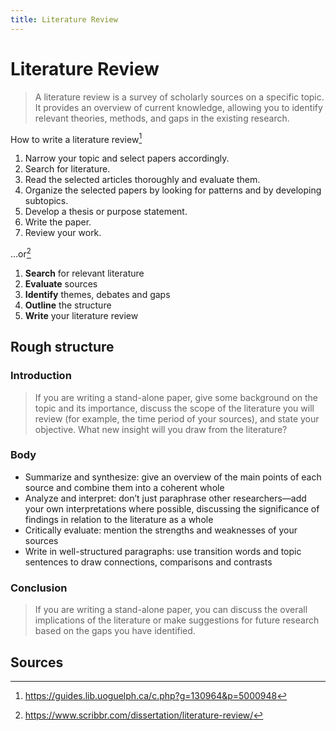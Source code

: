 ```yaml
---
title: Literature Review
---
```

# Literature Review

> A literature review is a survey of scholarly sources on a specific topic. It provides an overview of current knowledge, allowing you to identify relevant theories, methods, and gaps in the existing research.

How to write a literature review[^1]
1.  Narrow your topic and select papers accordingly.
2.  Search for literature.
3.  Read the selected articles thoroughly and evaluate them.
4.  Organize the selected papers by looking for patterns and by developing subtopics.
5.  Develop a thesis or purpose statement.
6.  Write the paper.
7.  Review your work.

…or[^2]
1.  **Search** for relevant literature
2.  **Evaluate** sources
3.  **Identify** themes, debates and gaps
4.  **Outline** the structure
5.  **Write** your literature review

## Rough structure
### Introduction
> If you are writing a stand-alone paper, give some background on the topic and its importance, discuss the scope of the literature you will review (for example, the time period of your sources), and state your objective. What new insight will you draw from the literature?

### Body
- Summarize and synthesize: give an overview of the main points of each source and combine them into a coherent whole
- Analyze and interpret: don’t just paraphrase other researchers—add your own interpretations where possible, discussing the significance of findings in relation to the literature as a whole
- Critically evaluate: mention the strengths and weaknesses of your sources
- Write in well-structured paragraphs: use transition words and topic sentences to draw connections, comparisons and contrasts

### Conclusion

> If you are writing a stand-alone paper, you can discuss the overall implications of the literature or make suggestions for future research based on the gaps you have identified.

## Sources
[^1]: https://guides.lib.uoguelph.ca/c.php?g=130964&p=5000948
[^2]: https://www.scribbr.com/dissertation/literature-review/